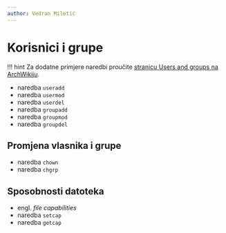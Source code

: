 ```yaml
---
author: Vedran Miletić
---
```


# Korisnici i grupe

!!! hint
    Za dodatne primjere naredbi proučite [stranicu Users and groups na ArchWikiju](https://wiki.archlinux.org/title/Users_and_groups).

- naredba `useradd`
- naredba `usermod`
- naredba `userdel`
- naredba `groupadd`
- naredba `groupmod`
- naredba `groupdel`

## Promjena vlasnika i grupe

- naredba `chown`
- naredba `chgrp`

## Sposobnosti datoteka

- engl. *file capabilities*
- naredba `setcap`
- naredba `getcap`
